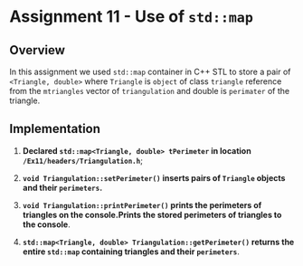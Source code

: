 # Assignment 11 - Use of `std::map` 
 
## Overview
 
In this assignment we used `std::map` container in C++ STL to store  a pair of `<Triangle, double>` where `Triangle` is `object` of class `triangle` reference from the `mtriangles` vector of `triangulation` and double is `perimater` of the triangle.
 
## Implementation 
 
1. **Declared `std::map<Triangle, double> tPerimeter` in location `/Ex11/headers/Triangulation.h`**;
 
2. **`void Triangulation::setPerimeter()` inserts pairs of `Triangle` objects and their `perimeters`.**
 
3. **`void Triangulation::printPerimeter()` prints the perimeters of triangles on the console.Prints the stored perimeters of triangles to the console**.
 
4. **`std::map<Triangle, double> Triangulation::getPerimeter()` returns the entire `std::map` containing triangles and their `perimeters`**.
   
 
